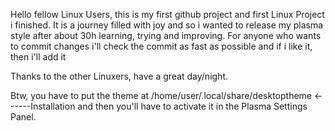 Hello fellow Linux Users, this is my first github project and first Linux Project i finished.
It is a journey filled with joy and so i wanted to release my plasma style after about 30h learning, trying and improving. 
For anyone who wants to commit changes i'll check the commit as fast as possible and if i like it, then i'll add it

Thanks to the other Linuxers,
have a great day/night.

Btw, you have to put the theme at /home/user/.local/share/desktoptheme <------Installation
and then you'll have to activate it in the Plasma Settings Panel.
